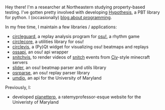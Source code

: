 Hey there! I'm a researcher at Northeastern studying property-based testing. I've gotten pretty involved with developing [Hypothesis](https://github.com/hypothesisWorks/hypothesis/), a PBT library for python. I (occasionally) [blog about programming](https://tybug.github.io/).

In my free time, I maintain a few libraries / applications:

* [circleguard](https://github.com/circleguard/circleguard), a replay analysis program for [osu!](https://osu.ppy.sh/home), a rhythm game
* [circlecore](https://github.com/circleguard/circlecore), a utilities library for osu!
* [circlevis](https://github.com/circleguard/circlevis), a (Py)Qt widget for visualizing osu! beatmaps and replays
* [ossapi](https://github.com/circleguard/ossapi), an osu! api wrapper
* [snitchvis](https://github.com/tybug/snitchvis), to render videos of [snitch](https://civwiki.org/wiki/Snitch) events from [Civ](https://civwiki.org/wiki/Main_Page)-style minecraft servers
* [slider](https://github.com/llllllllll/slider), an osu! beatmap parser and utils library
* [osrparse](https://github.com/kszlim/osu-replay-parser), an osu! replay parser library
* [umdio](https://github.com/umdio/umdio), an api for the University of Maryland

Previously, I:
* developed [planetterp](https://github.com/planetterp/planetterp), a ratemyprofessor-esque website for the Univeristy of Maryland


